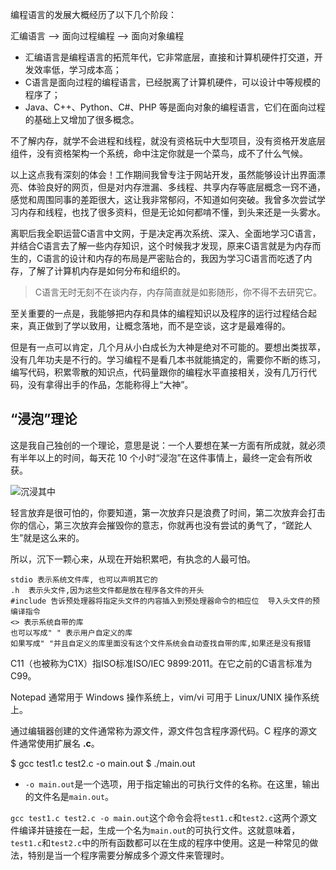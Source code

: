 编程语言的发展大概经历了以下几个阶段：

汇编语言 --> 面向过程编程 --> 面向对象编程

- 汇编语言是编程语言的拓荒年代，它非常底层，直接和计算机硬件打交道，开发效率低，学习成本高；
- C语言是面向过程的编程语言，已经脱离了计算机硬件，可以设计中等规模的程序了；
- Java、C++、Python、C#、PHP 等是面向对象的编程语言，它们在面向过程的基础上又增加了很多概念。







不了解内存，就学不会进程和线程，就没有资格玩中大型项目，没有资格开发底层组件，没有资格架构一个系统，命中注定你就是一个菜鸟，成不了什么气候。









以上这点我有深刻的体会！工作期间我曾专注于网站开发，虽然能够设计出界面漂亮、体验良好的网页，但是对内存泄漏、多线程、共享内存等底层概念一窍不通，感觉和周围同事的差距很大，这让我非常郁闷，不知道如何突破。我曾多次尝试学习内存和线程，也找了很多资料，但是无论如何都啃不懂，到头来还是一头雾水。

离职后我全职运营C语言中文网，于是决定再次系统、深入、全面地学习C语言，并结合C语言去了解一些内存知识，这个时候我才发现，原来C语言就是为内存而生的，C语言的设计和内存的布局是严密贴合的，我因为学习C语言而吃透了内存，了解了计算机内存是如何分布和组织的。

> C语言无时无刻不在谈内存，内存简直就是如影随形，你不得不去研究它。

至关重要的一点是，我能够把内存和具体的编程知识以及程序的运行过程结合起来，真正做到了学以致用，让概念落地，而不是空谈，这才是最难得的。





但是有一点可以肯定，几个月从小白成长为大神是绝对不可能的。要想出类拔萃，没有几年功夫是不行的。学习编程不是看几本书就能搞定的，需要你不断的练习，编写代码，积累零散的知识点，代码量跟你的编程水平直接相关，没有几万行代码，没有拿得出手的作品，怎能称得上“大神”。









## “浸泡”理论

这是我自己独创的一个理论，意思是说：一个人要想在某一方面有所成就，就必须有半年以上的时间，每天花 10 个小时“浸泡”在这件事情上，最终一定会有所收获。

![沉浸其中](https://c.biancheng.net/uploads/allimg/181221/1-1Q221143KC15.jpg)







轻言放弃是很可怕的，你要知道，第一次放弃只是浪费了时间，第二次放弃会打击你的信心，第三次放弃会摧毁你的意志，你就再也没有尝试的勇气了，“蹉跎人生”就是这么来的。

所以，沉下一颗心来，从现在开始积累吧，有执念的人最可怕。



```
stdio 表示系统文件库, 也可以声明其它的
.h  表示头文件,因为这些文件都是放在程序各文件的开头
#include 告诉预处理器将指定头文件的内容插入到预处理器命令的相应位  导入头文件的预编译指令
<> 表示系统自带的库
也可以写成" " 表示用户自定义的库
如果写成" "并且自定义的库里面没有这个文件系统会自动查找自带的库,如果还是没有报错
```





C11（也被称为C1X）指ISO标准ISO/IEC 9899:2011。在它之前的C语言标准为C99。



Notepad 通常用于 Windows 操作系统上，vim/vi 可用于 Linux/UNIX 操作系统上。

通过编辑器创建的文件通常称为源文件，源文件包含程序源代码。C 程序的源文件通常使用扩展名 **.c**。

$ gcc test1.c test2.c -o main.out
$ ./main.out

- `-o main.out`是一个选项，用于指定输出的可执行文件的名称。在这里，输出的文件名是`main.out`。

`gcc test1.c test2.c -o main.out`这个命令会将`test1.c`和`test2.c`这两个源文件编译并链接在一起，生成一个名为`main.out`的可执行文件。这就意味着，`test1.c`和`test2.c`中的所有函数都可以在生成的程序中使用。这是一种常见的做法，特别是当一个程序需要分解成多个源文件来管理时。